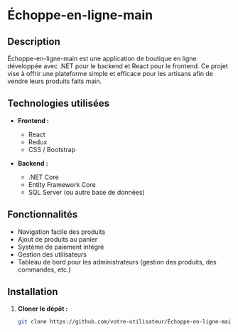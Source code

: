 # Échoppe-en-ligne-main

## Description

Échoppe-en-ligne-main est une application de boutique en ligne développée avec .NET pour le backend et React pour le frontend. Ce projet vise à offrir une plateforme simple et efficace pour les artisans afin de vendre leurs produits faits main.

## Technologies utilisées

- **Frontend :**
  - React
  - Redux
  - CSS / Bootstrap

- **Backend :**
  - .NET Core
  - Entity Framework Core
  - SQL Server (ou autre base de données)

## Fonctionnalités

- Navigation facile des produits
- Ajout de produits au panier
- Système de paiement intégré
- Gestion des utilisateurs
- Tableau de bord pour les administrateurs (gestion des produits, des commandes, etc.)

## Installation

1. **Cloner le dépôt :**
   ```bash
   git clone https://github.com/votre-utilisateur/Échoppe-en-ligne-main.git


